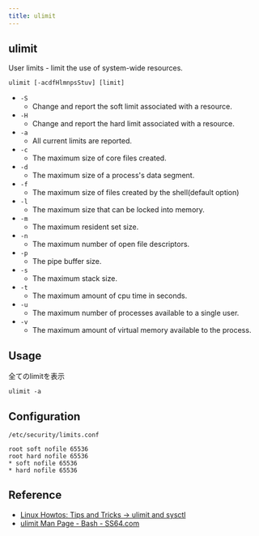 ```yaml
---
title: ulimit
---
```


## ulimit
User limits - limit the use of system-wide resources.

```
ulimit [-acdfHlmnpsStuv] [limit]
```

* `-S`
    * Change and report the soft limit associated with a resource. 
* `-H`
    * Change and report the hard limit associated with a resource. 
* `-a`
    * All current limits are reported. 
* `-c`
    * The maximum size of core files created. 
* `-d`
    * The maximum size of a process's data segment. 
* `-f`
    * The maximum size of files created by the shell(default option) 
* `-l`
    * The maximum size that can be locked into memory. 
* `-m`
    * The maximum resident set size. 
* `-n`
    * The maximum number of open file descriptors.
* `-p`
    * The pipe buffer size. 
* `-s`
    * The maximum stack size. 
* `-t`
    * The maximum amount of cpu time in seconds. 
* `-u`
    * The maximum number of processes available to a single user. 
* `-v`
    * The maximum amount of virtual memory available to the process. 

## Usage
全てのlimitを表示

```
ulimit -a
```


## Configuration
`/etc/security/limits.conf`

```
root soft nofile 65536
root hard nofile 65536
* soft nofile 65536
* hard nofile 65536
```

## Reference
* [Linux Howtos: Tips and Tricks -> ulimit and sysctl](http://www.linuxhowtos.org/Tips%20and%20Tricks/ulimit.htm)
* [ulimit Man Page - Bash - SS64.com](https://ss64.com/bash/ulimit.html)
